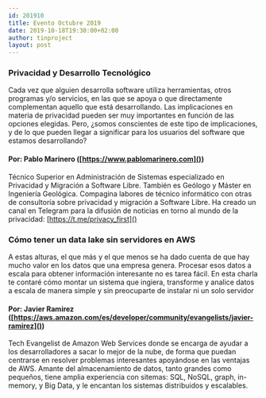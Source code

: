 ```yaml
---
id: 201910
title: Evento Octubre 2019
date: 2019-10-18T19:30:00+02:00
author: tinproject
layout: post
---
```


### **Privacidad y Desarrollo Tecnológico** 
Cada vez que alguien desarrolla software utiliza herramientas, otros programas y/o servicios, en las que se apoya o que directamente complementan aquello que está desarrollando. Las implicaciones en materia de privacidad pueden ser muy importantes en función de las opciones elegidas. Pero, ¿somos conscientes de este tipo de implicaciones, y de lo que pueden llegar a significar para los usuarios del software que estamos desarrollando?


#### **Por:** Pablo Marinero ([https://www.pablomarinero.com]())
Técnico Superior en Administración de Sistemas especializado en Privacidad y Migración a Software Libre. También es Geólogo y Máster en Ingeniería Geológica. Compagina labores de técnico informático con otras de consultoría sobre privacidad y migración a Software Libre.
Ha creado un canal en Telegram para la difusión de noticias en torno al mundo de la privacidad: [https://t.me/privacy_first]()


### **Cómo tener un data lake sin servidores en AWS**
A estas alturas, el que más y el que menos se ha dado cuenta de que hay mucho valor en los datos que una empresa genera. Procesar esos datos a escala para obtener información interesante no es tarea fácil. En esta charla te contaré cómo montar un sistema que ingiera, transforme y analice datos a escala de manera simple y sin preocuparte de instalar ni un solo servidor

#### **Por:** Javier Ramirez ([https://aws.amazon.com/es/developer/community/evangelists/javier-ramirez]())
Tech Evangelist de Amazon Web Services donde se encarga de ayudar a los desarrolladores a sacar lo mejor de la nube, de forma que puedan centrarse en resolver problemas interesantes apoyándose en las ventajas de AWS. Amante del almacenamiento de datos, tanto grandes como pequeños, tiene amplia experiencia con sitemas: SQL, NoSQL, graph, in-memory, y Big Data, y le encantan los sistemas distribuidos y escalables.


